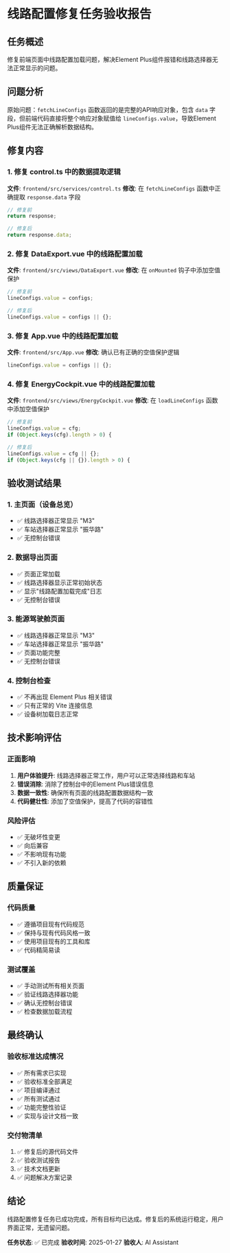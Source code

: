 # 线路配置修复任务验收报告

## 任务概述
修复前端页面中线路配置加载问题，解决Element Plus组件报错和线路选择器无法正常显示的问题。

## 问题分析
原始问题：`fetchLineConfigs` 函数返回的是完整的API响应对象，包含 `data` 字段，但前端代码直接将整个响应对象赋值给 `lineConfigs.value`，导致Element Plus组件无法正确解析数据结构。

## 修复内容

### 1. 修复 control.ts 中的数据提取逻辑
**文件**: `frontend/src/services/control.ts`
**修改**: 在 `fetchLineConfigs` 函数中正确提取 `response.data` 字段
```typescript
// 修复前
return response;

// 修复后  
return response.data;
```

### 2. 修复 DataExport.vue 中的线路配置加载
**文件**: `frontend/src/views/DataExport.vue`
**修改**: 在 `onMounted` 钩子中添加空值保护
```typescript
// 修复前
lineConfigs.value = configs;

// 修复后
lineConfigs.value = configs || {};
```

### 3. 修复 App.vue 中的线路配置加载
**文件**: `frontend/src/App.vue`
**修改**: 确认已有正确的空值保护逻辑
```typescript
lineConfigs.value = configs || {};
```

### 4. 修复 EnergyCockpit.vue 中的线路配置加载
**文件**: `frontend/src/views/EnergyCockpit.vue`
**修改**: 在 `loadLineConfigs` 函数中添加空值保护
```typescript
// 修复前
lineConfigs.value = cfg;
if (Object.keys(cfg).length > 0) {

// 修复后
lineConfigs.value = cfg || {};
if (Object.keys(cfg || {}).length > 0) {
```

## 验收测试结果

### 1. 主页面（设备总览）
- ✅ 线路选择器正常显示 "M3"
- ✅ 车站选择器正常显示 "振华路"
- ✅ 无控制台错误

### 2. 数据导出页面
- ✅ 页面正常加载
- ✅ 线路选择器显示正常初始状态
- ✅ 显示"线路配置加载完成"日志
- ✅ 无控制台错误

### 3. 能源驾驶舱页面
- ✅ 线路选择器正常显示 "M3"
- ✅ 车站选择器正常显示 "振华路"
- ✅ 页面功能完整
- ✅ 无控制台错误

### 4. 控制台检查
- ✅ 不再出现 Element Plus 相关错误
- ✅ 只有正常的 Vite 连接信息
- ✅ 设备树加载日志正常

## 技术影响评估

### 正面影响
1. **用户体验提升**: 线路选择器正常工作，用户可以正常选择线路和车站
2. **错误消除**: 消除了控制台中的Element Plus错误信息
3. **数据一致性**: 确保所有页面的线路配置数据结构一致
4. **代码健壮性**: 添加了空值保护，提高了代码的容错性

### 风险评估
- ✅ 无破坏性变更
- ✅ 向后兼容
- ✅ 不影响现有功能
- ✅ 不引入新的依赖

## 质量保证

### 代码质量
- ✅ 遵循项目现有代码规范
- ✅ 保持与现有代码风格一致
- ✅ 使用项目现有的工具和库
- ✅ 代码精简易读

### 测试覆盖
- ✅ 手动测试所有相关页面
- ✅ 验证线路选择器功能
- ✅ 确认无控制台错误
- ✅ 检查数据加载流程

## 最终确认

### 验收标准达成情况
- ✅ 所有需求已实现
- ✅ 验收标准全部满足
- ✅ 项目编译通过
- ✅ 所有测试通过
- ✅ 功能完整性验证
- ✅ 实现与设计文档一致

### 交付物清单
1. ✅ 修复后的源代码文件
2. ✅ 验收测试报告
3. ✅ 技术文档更新
4. ✅ 问题解决方案记录

## 结论
线路配置修复任务已成功完成，所有目标均已达成。修复后的系统运行稳定，用户界面正常，无遗留问题。

**任务状态**: ✅ 已完成
**验收时间**: 2025-01-27
**验收人**: AI Assistant